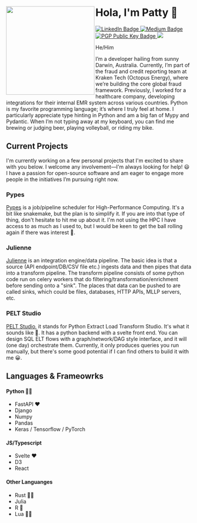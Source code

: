 # Hola, I'm Patty 👋 <a href='https://github.com/schlerp/pypes'><img src='https://avataaars.io/?avatarStyle=Transparent&topType=ShortHairTheCaesar&accessoriesType=Blank&hairColor=BlondeGolden&facialHairType=BeardLight&facialHairColor=Brown&clotheType=Hoodie&clotheColor=PastelOrange&eyeType=Side&eyebrowType=Default&mouthType=Default&skinColor=Light' align="left" height="240"/></a>

<a href="https://www.linkedin.com/in/patrick-coffey-46985a82/">
  <img src="https://img.shields.io/badge/LinkedIn-blue?style=for-the-badge&logo=linkedin&logoColor=white" alt="LinkedIn Badge"/>
</a>
<a href="https://medium.com/@patrickcoffey">
  <img src="https://img.shields.io/badge/Medium-black?style=for-the-badge&logo=medium&logoColor=white" alt="Medium Badge"/>
</a>
<a href="https://keys.openpgp.org/vks/v1/by-fingerprint/3462D9BEE84D362EDF047884358F08BBBA657953">
  <img src="https://img.shields.io/badge/PGP Public Key-pink?style=for-the-badge&logoColor=white" alt="PGP Public Key Badge"/>
</a>
<a href="https://github.com/schlerp/">
  <img src="https://shields.io/github/stars/schlerp?affiliations=OWNER%2CCOLLABORATOR&style=for-the-badge&logo=github" />
</a>

He/Him

I’m a developer hailing from sunny Darwin, Australia. Currently, I’m part of the fraud and credit reporting team at Kraken Tech (Octopus Energy), where we’re building the core global fraud framework. Previously, I worked for a healthcare company, developing integrations for their internal EMR system across various countries. Python is my favorite programming language; it’s where I truly feel at home. I particularly appreciate type hinting in Python and am a big fan of Mypy and Pydantic. When I’m not typing away at my keyboard, you can find me brewing or judging beer, playing volleyball, or riding my bike.

## Current Projects

I'm currently working on a few personal projects that I'm excited to share with you below. I welcome any involvement—I'm always looking for help! 😃 I have a passion for open-source software and am eager to engage more people in the initiatives I’m pursuing right now.

### Pypes

[Pypes](https://github.com/schlerp/pypes) is a job/pipeline scheduler for High-Performance Computing. It's a bit like snakemake, but the plan is to simplify it. If you are into that type of thing, don't hesitate to hit me up about it. I'm not using the HPC I have access to as much as I used to, but I would be keen to get the ball rolling again if there was interest 🙂.

### Julienne

[Julienne](https://github.com/schlerp/julienne) is an integration engine/data pipeline. The basic idea is that a source (API endpoint/DB/CSV file etc.) ingests data and then pipes that data into a transform pipeline. The transform pipeline consists of some python code run on celery workers that do filtering/transformation/enrichment before sending onto a "sink". The places that data can be pushed to are called sinks, which could be files, databases, HTTP APIs, MLLP servers, etc.

### PELT Studio

[PELT Studio](https://github.com/schlerp/pelt-studio), it stands for Python Extract Load Transform Studio. It's what it sounds like 🤷. It has a python backend with a svelte front end. You can design SQL ELT flows with a graph/network/DAG style interface, and it will (one day) orchestrate them. Currently, it only produces queries you run manually, but there's some good potential if I can find others to build it with me 😀.

## Languages & Frameowrks

#### Python 🧑‍🏫
- FastAPI ❤️
- Django
- Numpy
- Pandas
- Keras / Tensorflow / PyTorch

#### JS/Typescript
- Svelte ❤️
- D3
- React

#### Other Languanges
- Rust 🧑‍🎓
- Julia
- R 🤷
- Lua 🧑‍🎓
